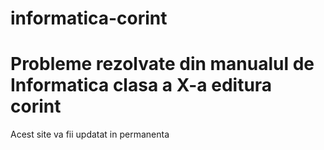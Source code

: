 # informatica-corint
<h1>Probleme rezolvate din manualul de Informatica clasa a X-a editura corint</h1>
<a>Acest site va fii updatat in permanenta</a>
